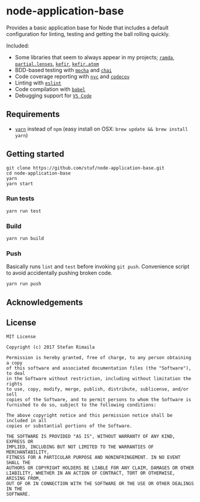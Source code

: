 
# node-application-base
Provides a basic application base for Node that includes a default configuration for linting, testing and getting the ball rolling quickly.

Included:

 * Some libraries that seem to always appear in my projects; [`ramda`][ramda], [`partial.lenses`][partial.lenses], [`kefir`][kefir], [`kefir.atom`][kefir.atom]
 * BDD-based testing with [`mocha`][mocha] and [`chai`][chai]
 * Code coverage reporting with [`nyc`][nyc] and [`codecov`][codecov]
 * Linting with [`eslint`][eslint]
 * Code compilation with [`babel`][babel]
 * Debugging support for [`VS Code`][vscode]

[ramda]: https://github.com/ramda/ramda
[partial.lenses]: https://github.com/calmm-js/partial.lenses
[kefir]: https://github.com/rpominov/kefir
[kefir.atom]: https://github.com/calmm-js/kefir.atom
[mocha]: https://github.com/mochajs/mocha
[chai]: https://github.com/chaijs/chai
[nyc]: https://github.com/istanbuljs/nyc
[codecov]: https://github.com/codecov/codecov-node
[eslint]: https://github.com/eslint/eslint
[babel]: https://github.com/babel/babel
[vscode]: https://code.visualstudio.com/

## Requirements

 * [`yarn`][yarn] instead of `npm` (easy install on OSX: `brew update && brew install yarn`)

[yarn]: https://yarnpkg.com/

## Getting started

```
git clone https://github.com/stuf/node-application-base.git
cd node-application-base
yarn
yarn start
```

### Run tests

```
yarn run test
```

### Build

```
yarn run build
```

### Push

Basically runs `lint` and `test` before invoking `git push`. Convenience script to avoid accidentally pushing broken code.

```
yarn run push
```

## Acknowledgements

## License

```
MIT License

Copyright (c) 2017 Stefan Rimaila

Permission is hereby granted, free of charge, to any person obtaining a copy
of this software and associated documentation files (the "Software"), to deal
in the Software without restriction, including without limitation the rights
to use, copy, modify, merge, publish, distribute, sublicense, and/or sell
copies of the Software, and to permit persons to whom the Software is
furnished to do so, subject to the following conditions:

The above copyright notice and this permission notice shall be included in all
copies or substantial portions of the Software.

THE SOFTWARE IS PROVIDED "AS IS", WITHOUT WARRANTY OF ANY KIND, EXPRESS OR
IMPLIED, INCLUDING BUT NOT LIMITED TO THE WARRANTIES OF MERCHANTABILITY,
FITNESS FOR A PARTICULAR PURPOSE AND NONINFRINGEMENT. IN NO EVENT SHALL THE
AUTHORS OR COPYRIGHT HOLDERS BE LIABLE FOR ANY CLAIM, DAMAGES OR OTHER
LIABILITY, WHETHER IN AN ACTION OF CONTRACT, TORT OR OTHERWISE, ARISING FROM,
OUT OF OR IN CONNECTION WITH THE SOFTWARE OR THE USE OR OTHER DEALINGS IN THE
SOFTWARE.
```
